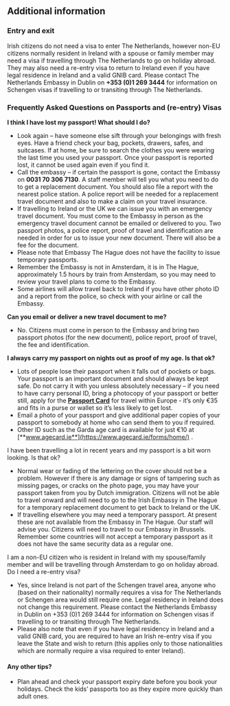 ## Additional information

### **Entry and exit**

Irish citizens do not need a visa to enter The Netherlands, however non-EU citizens normally resident in Ireland with a spouse or family member may need a visa if travelling through The Netherlands to go on holiday abroad. They may also need a re-entry visa to return to Ireland even if you have legal residence in Ireland and a valid GNIB card. Please contact The Netherlands Embassy in Dublin on **+353 (0)1 269 3444** for information on Schengen visas if travelling to or transiting through The Netherlands.

### **Frequently Asked Questions on Passports and (re-entry) Visas**

**I think I have lost my passport! What should I do?**

* Look again – have someone else sift through your belongings with fresh eyes. Have a friend check your bag, pockets, drawers, safes, and suitcases. If at home, be sure to search the clothes you were wearing the last time you used your passport. Once your passport is reported lost, it cannot be used again even if you find it.
* Call the embassy – if certain the passport is gone, contact the Embassy on **0031 70 306 7130**. A staff member will tell you what you need to do to get a replacement document. You should also file a report with the nearest police station. A police report will be needed for a replacement travel document and also to make a claim on your travel insurance.
* If travelling to Ireland or the UK we can issue you with an emergency travel document. You must come to the Embassy in person as the emergency travel document cannot be emailed or delivered to you. Two passport photos, a police report, proof of travel and identification are needed in order for us to issue your new document. There will also be a fee for the document.
* Please note that Embassy The Hague does not have the facility to issue temporary passports.
* Remember the Embassy is not in Amsterdam, it is in The Hague, approximately 1.5 hours by train from Amsterdam, so you may need to review your travel plans to come to the Embassy.
* Some airlines will allow travel back to Ireland if you have other photo ID and a report from the police, so check with your airline or call the Embassy.

**Can you email or deliver a new travel document to me?**

* No. Citizens must come in person to the Embassy and bring two passport photos (for the new document), police report, proof of travel, the fee and identification.

**I always carry my passport on nights out as proof of my age. Is that ok?**

* Lots of people lose their passport when it falls out of pockets or bags. Your passport is an important document and should always be kept safe. Do not carry it with you unless absolutely necessary – if you need to have carry personal ID, bring a photocopy of your passport or better still, apply for the [**Passport Card**](https://www.ireland.ie/en/dfa/passports/passport-card/) for travel within Europe - it’s only €35 and fits in a purse or wallet so it’s less likely to get lost.
* Email a photo of your passport and give additional paper copies of your passport to somebody at home who can send them to you if required.
* Other ID such as the Garda age card is available for just €10 at [**www.agecard.ie**](https://www.agecard.ie/forms/home/) .

I have been travelling a lot in recent years and my passport is a bit worn looking. Is that ok?

* Normal wear or fading of the lettering on the cover should not be a problem. However if there is any damage or signs of tampering such as missing pages, or cracks on the photo page, you may have your passport taken from you by Dutch immigration. Citizens will not be able to travel onward and will need to go to the Irish Embassy in The Hague for a temporary replacement document to get back to Ireland or the UK.
* If travelling elsewhere you may need a temporary passport. At present these are not available from the Embassy in The Hague. Our staff will advise you. Citizens will need to travel to our Embassy in Brussels. Remember some countries will not accept a temporary passport as it does not have the same security data as a regular one.

I am a non-EU citizen who is resident in Ireland with my spouse/family member and will be travelling through Amsterdam to go on holiday abroad. Do I need a re-entry visa?

* Yes, since Ireland is not part of the Schengen travel area, anyone who (based on their nationality) normally requires a visa for The Netherlands or Schengen area would still require one. Legal residency in Ireland does not change this requirement. Please contact the Netherlands Embassy in Dublin on +353 (0)1 269 3444 for information on Schengen visas if travelling to or transiting through The Netherlands.
* Please also note that even if you have legal residency in Ireland and a valid GNIB card, you are required to have an Irish re-entry visa if you leave the State and wish to return (this applies only to those nationalities which are normally require a visa required to enter Ireland).

#### **Any other tips?**

* Plan ahead and check your passport expiry date before you book your holidays. Check the kids’ passports too as they expire more quickly than adult ones.